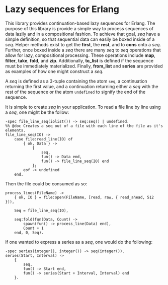 Lazy sequences for Erlang
=========================

This library provides continuation-based lazy sequences for Erlang. The
purpose of this library is provide a simple way to process sequences of
data lazily and in a compositional fashion. To achieve that goal, *seq*
have a simple definition, so that sequential data can easily be boxed
inside of a *seq*. Helper methods exist to get the **first**, the **rest**, and to **cons** onto a *seq*. Further, once boxed inside a *seq* there are many
*seq* to *seq* operations that allow for lazy, compositional processing.
These operations include **map**, **filter**, **take**, **fold**, and **zip**.
Additionally, **to_list** is defined if the sequence must be immediately
materialized. Finally, **from_list** and **series** are provided as
examples of how one might construct a *seq*.

A *seq* is defined as a 3-tuple containing the atom `seq`, a continuation
returning the first value, and a continuation returning either a *seq*
with the rest of the sequence or the atom `undefined` to signify the end
of the sequence.


It is simple to create *seq* in your application. To read a file line by
line using a *seq*, one might be the follow:

    -spec file_line_seq(iolist()) -> seq:seq() | undefined.
    %% @doc Creates a seq out of a file with each line of the file as it's elements.
    file_line_seq(IO) ->
        case file:read_line(IO) of
            { ok, Data } ->
                {
                    seq,
                    fun() -> Data end,
                    fun() -> file_line_seq(IO) end
                };
            eof -> undefined
        end.

Then the file could be consumed as so:

    process_lines(FileName) -> 
        { ok, IO } = file:open(FileName, [read, raw, { read_ahead, 512 }]),

        Seq = file_line_seq(IO),

        seq:fold(fun(Data, Count) ->
            spawn(fun() -> process_line(Data) end),
            Count + 1
        end, 0, Seq).

If one wanted to express a series as a *seq*, one would do the
following:

    -spec series(integer(), integer()) -> seq(integer()).
    series(Start, Interval) ->
        {
            seq,
            fun() -> Start end,
            fun() -> series(Start + Interval, Interval) end
        }.
